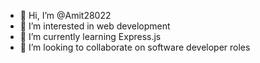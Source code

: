 - 👋 Hi, I’m @Amit28022
- 👀 I’m interested in web development
- 🌱 I’m currently learning Express.js
- 💞️ I’m looking to collaborate on software developer roles

<!---
Amit28022/Amit28022 is a ✨ special ✨ repository because its `README.md` (this file) appears on your GitHub profile.
You can click the Preview link to take a look at your changes.
--->
